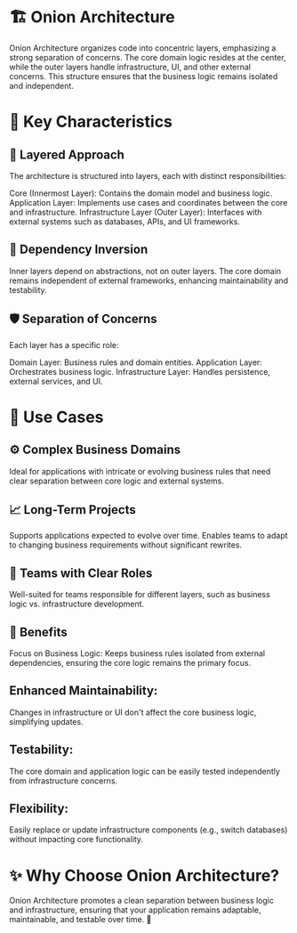 # 🏗️ Onion Architecture
Onion Architecture organizes code into concentric layers, emphasizing a strong separation of concerns. The core domain logic resides at the center, while the outer layers handle infrastructure, UI, and other external concerns. This structure ensures that the business logic remains isolated and independent.

# 🧩 Key Characteristics
## 📌 Layered Approach
The architecture is structured into layers, each with distinct responsibilities:

Core (Innermost Layer): Contains the domain model and business logic.
Application Layer: Implements use cases and coordinates between the core and infrastructure.
Infrastructure Layer (Outer Layer): Interfaces with external systems such as databases, APIs, and UI frameworks.
## 🔄 Dependency Inversion
Inner layers depend on abstractions, not on outer layers.
The core domain remains independent of external frameworks, enhancing maintainability and testability.
## 🛡️ Separation of Concerns
Each layer has a specific role:

Domain Layer: Business rules and domain entities.
Application Layer: Orchestrates business logic.
Infrastructure Layer: Handles persistence, external services, and UI.
# 💼 Use Cases
## ⚙️ Complex Business Domains
Ideal for applications with intricate or evolving business rules that need clear separation between core logic and external systems.

## 📈 Long-Term Projects
Supports applications expected to evolve over time.
Enables teams to adapt to changing business requirements without significant rewrites.
## 🤝 Teams with Clear Roles
Well-suited for teams responsible for different layers, such as business logic vs. infrastructure development.

## 🎯 Benefits
Focus on Business Logic:
Keeps business rules isolated from external dependencies, ensuring the core logic remains the primary focus.

## Enhanced Maintainability:
Changes in infrastructure or UI don't affect the core business logic, simplifying updates.

## Testability:
The core domain and application logic can be easily tested independently from infrastructure concerns.

## Flexibility:
Easily replace or update infrastructure components (e.g., switch databases) without impacting core functionality.

# ✨ Why Choose Onion Architecture?
Onion Architecture promotes a clean separation between business logic and infrastructure, ensuring that your application remains adaptable, maintainable, and testable over time. 🌟